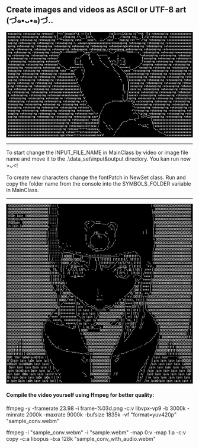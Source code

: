 ## Create images and videos as ASCII or UTF-8 art  (づ๑•ᴗ•๑)づ..


![preview](https://github.com/AndreiIljuhin/ascii-2L/blob/master/preview0.gif)

---

To start change the INPUT_FILE_NAME in MainClass by video or image file name and move it to the .\data_set\input&output directory. You kan run now >ᴗ<!

To create new characters change the fontPatch in NewSet class. Run and copy the folder name from the console into the SYMBOLS_FOLDER variable in MainClass.


***

![preview](https://github.com/AndreiIljuhin/ascii-2L/blob/master/preview2.png)

#### Compile the video yourself using ffmpeg for better quality:

ffmpeg -y -framerate 23.98 -i frame-%03d.png -c:v libvpx-vp9 -b 3000k -minrate 2000k -maxrate 9000k -bufsize 1835k -vf "format=yuv420p" "sample_conv.webm"

ffmpeg -i "sample_conv.webm" -i "sample.webm" -map 0:v -map 1:a -c:v copy -c:a libopus -b:a 128k "sample_conv_with_audio.webm"
